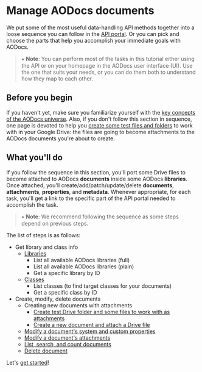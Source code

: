 # Manage AODocs documents

We put some of the most useful data-handling API methods together into a loose sequence you can follow in the [API portal](/docs/aodocs-staging.altirnao.com/1/routes/library/v1/put). Or you can pick and choose the parts that help you accomplish your immediate goals with AODocs.

> ⭑   **Note**: You can perform most of the tasks in this tutorial either using the API or on your homepage in the AODocs user interface (UI). Use the one that suits your needs, or you can do them both to understand how they map to each other.

## Before you begin

If you haven't yet, make sure you familiarize yourself with the [key concepts of the AODocs universe](https://support.aodocs.com/hc/en-us/articles/115005405943-AODocs-basic-terms). Also, if you don't follow this section in sequence, one page is devoted to help you [create some test files and folders](/docs/aodocs-staging.altirnao.com/1/c/Guides/Manage%20AODocs%20documents/Create,%20modify,%20delete%20documents/Create%20new%20documents%20with%20attachments/Create%20test%20Drive%20files%20and%20folders) to work with in your Google Drive: the files are going to become attachments to the AODocs documents you're about to create.

## What you'll do

If you follow the sequence in this section, you'll port some Drive files to become attached to AODocs **documents** inside some AODocs **libraries**. Once attached, you'll create/add/patch/update/delete **documents**, **attachments**, **properties**, and **metadata**. Whenever appropriate, for each task, you'll get a link to the specific part of the API portal needed to accomplish the task.

> ⭑   **Note**: We recommend following the sequence as some steps depend on previous steps.

The list of steps is as follows:

*   Get library and class info
    *   [Libraries](/docs/aodocs-staging.altirnao.com/1/c/Guides/Manage%20AODocs%20documents/Get%20library%20and%20class%20info/Get%20library%20info)
        * List all available AODocs libraries (full)
        * List all available AODocs libraries (plain)
        * Get a specific library by ID
    *   [Classes](/docs/aodocs-staging.altirnao.com/1/c/Guides/Manage%20AODocs%20documents/Get%20library%20and%20class%20info/Get%20document%20class%20info)
        * List classes (to find target classes for your documents)
        * Get a specific class by ID
*   Create, modify, delete documents
    *   Creating new documents with attachments
        * [Create test Drive folder and some files to work with as attachments](/docs/aodocs-staging.altirnao.com/1/c/Guides/Manage%20AODocs%20documents/Create,%20modify,%20delete%20documents/Create%20new%20documents%20with%20attachments/Create%20test%20Drive%20files%20and%20folders)
        * [Create a new document and attach a Drive file](/docs/aodocs-staging.altirnao.com/1/c/Guides/Manage%20AODocs%20documents/Create,%20modify,%20delete%20documents/Create%20new%20documents%20with%20attachments/Create%20new%20document%20and%20attach%20Drive%20file)
    * [Modify a document's system and custom properties](/docs/aodocs-staging.altirnao.com/1/c/Guides/Manage%20AODocs%20documents/Create,%20modify,%20delete%20documents/Modify%20field%20values%20of%20document%20properties)
    * [Modify a document's attachments](/docs/aodocs-staging.altirnao.com/1/c/Guides/Manage%20AODocs%20documents/Create,%20modify,%20delete%20documents/Modify%20document%20attachments)
    * [List, search, and count documents](/docs/aodocs-staging.altirnao.com/1/c/Guides/Manage%20AODocs%20documents/Create,%20modify,%20delete%20documents/List,%20search,%20and%20count%20documents)
    *   [Delete document](/docs/aodocs-staging.altirnao.com/1/c/Guides/Manage%20AODocs%20documents/Create,%20modify,%20delete%20documents/Delete%20document)
<!-- *   Further:
    *   categories
    *   versions
    *   relations (should be for a more advanced tutorial) -->

Let's [get started](/docs/aodocs-staging.altirnao.com/1/c/Guides/Manage%20AODocs%20documents/Get%20library%20and%20class%20info/Get%20library%20info)!
